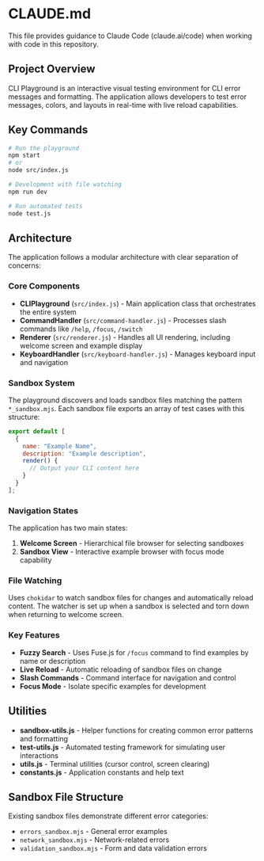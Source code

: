 # CLAUDE.md

This file provides guidance to Claude Code (claude.ai/code) when working with code in this repository.

## Project Overview

CLI Playground is an interactive visual testing environment for CLI error messages and formatting. The application allows developers to test error messages, colors, and layouts in real-time with live reload capabilities.

## Key Commands

```bash
# Run the playground
npm start
# or
node src/index.js

# Development with file watching
npm run dev

# Run automated tests
node test.js
```

## Architecture

The application follows a modular architecture with clear separation of concerns:

### Core Components

- **CLIPlayground** (`src/index.js`) - Main application class that orchestrates the entire system
- **CommandHandler** (`src/command-handler.js`) - Processes slash commands like `/help`, `/focus`, `/switch`
- **Renderer** (`src/renderer.js`) - Handles all UI rendering, including welcome screen and example display
- **KeyboardHandler** (`src/keyboard-handler.js`) - Manages keyboard input and navigation

### Sandbox System

The playground discovers and loads sandbox files matching the pattern `*_sandbox.mjs`. Each sandbox file exports an array of test cases with this structure:

```javascript
export default [
  {
    name: "Example Name",
    description: "Example description", 
    render() {
      // Output your CLI content here
    }
  }
];
```

### Navigation States

The application has two main states:
1. **Welcome Screen** - Hierarchical file browser for selecting sandboxes
2. **Sandbox View** - Interactive example browser with focus mode capability

### File Watching

Uses `chokidar` to watch sandbox files for changes and automatically reload content. The watcher is set up when a sandbox is selected and torn down when returning to welcome screen.

### Key Features

- **Fuzzy Search** - Uses Fuse.js for `/focus` command to find examples by name or description
- **Live Reload** - Automatic reloading of sandbox files on change
- **Slash Commands** - Command interface for navigation and control
- **Focus Mode** - Isolate specific examples for development

## Utilities

- **sandbox-utils.js** - Helper functions for creating common error patterns and formatting
- **test-utils.js** - Automated testing framework for simulating user interactions
- **utils.js** - Terminal utilities (cursor control, screen clearing)
- **constants.js** - Application constants and help text

## Sandbox File Structure

Existing sandbox files demonstrate different error categories:
- `errors_sandbox.mjs` - General error examples
- `network_sandbox.mjs` - Network-related errors  
- `validation_sandbox.mjs` - Form and data validation errors